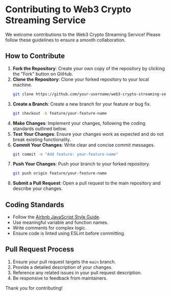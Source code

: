 # Contributing to Web3 Crypto Streaming Service

We welcome contributions to the Web3 Crypto Streaming Service! Please follow these guidelines to ensure a smooth collaboration.

## How to Contribute

1. **Fork the Repository**: Create your own copy of the repository by clicking the "Fork" button on GitHub.
2. **Clone the Repository**: Clone your forked repository to your local machine.
   ```bash
   git clone https://github.com/your-username/web3-crypto-streaming-service.git
   ```
3. **Create a Branch**: Create a new branch for your feature or bug fix.
   ```bash
   git checkout -b feature/your-feature-name
   ```
4. **Make Changes**: Implement your changes, following the coding standards outlined below.
5. **Test Your Changes**: Ensure your changes work as expected and do not break existing functionality.
6. **Commit Your Changes**: Write clear and concise commit messages.
   ```bash
   git commit -m "Add feature: your-feature-name"
   ```
7. **Push Your Changes**: Push your branch to your forked repository.
   ```bash
   git push origin feature/your-feature-name
   ```
8. **Submit a Pull Request**: Open a pull request to the main repository and describe your changes.

## Coding Standards

- Follow the [Airbnb JavaScript Style Guide](https://github.com/airbnb/javascript).
- Use meaningful variable and function names.
- Write comments for complex logic.
- Ensure code is linted using ESLint before committing.

## Pull Request Process

1. Ensure your pull request targets the `main` branch.
2. Provide a detailed description of your changes.
3. Reference any related issues in your pull request description.
4. Be responsive to feedback from maintainers.

Thank you for contributing!
